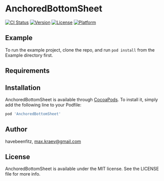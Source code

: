 # AnchoredBottomSheet

[![CI Status](https://img.shields.io/travis/havebeenfitz/AnchoredBottomSheet.svg?style=flat)](https://travis-ci.org/havebeenfitz/AnchoredBottomSheet)
[![Version](https://img.shields.io/cocoapods/v/AnchoredBottomSheet.svg?style=flat)](https://cocoapods.org/pods/AnchoredBottomSheet)
[![License](https://img.shields.io/cocoapods/l/AnchoredBottomSheet.svg?style=flat)](https://cocoapods.org/pods/AnchoredBottomSheet)
[![Platform](https://img.shields.io/cocoapods/p/AnchoredBottomSheet.svg?style=flat)](https://cocoapods.org/pods/AnchoredBottomSheet)

## Example

To run the example project, clone the repo, and run `pod install` from the Example directory first.

## Requirements

## Installation

AnchoredBottomSheet is available through [CocoaPods](https://cocoapods.org). To install
it, simply add the following line to your Podfile:

```ruby
pod 'AnchoredBottomSheet'
```

## Author

havebeenfitz, max.kraev@gmail.com

## License

AnchoredBottomSheet is available under the MIT license. See the LICENSE file for more info.
